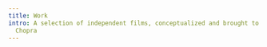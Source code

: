 ```yaml
---
title: Work
intro: A selection of independent films, conceptualized and brought to life by Varun
  Chopra
---
```

